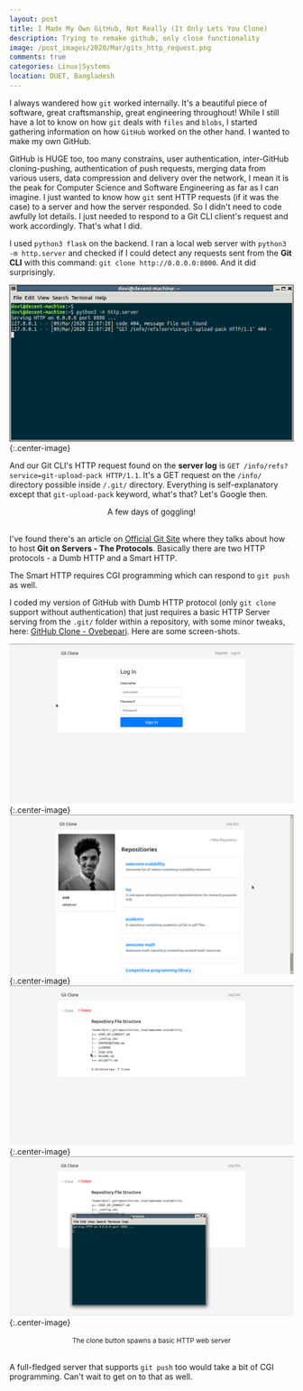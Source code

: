 ```yaml
---
layout: post
title: I Made My Own GitHub, Not Really (It Only Lets You Clone)
description: Trying to remake github, only close functionality
image: /post_images/2020/Mar/gits_http_request.png
comments: true
categories: Linux|Systems
location: DUET, Bangladesh
---
```


I always wandered how `git` worked internally. It's a beautiful piece of software, great craftsmanship, great engineering throughout! While I still have a lot to know on how `git` deals with `files` and `blobs`, I started gathering information on how `GitHub` worked on the other hand. I wanted to make my own GitHub.

GitHub is HUGE too, too many constrains, user authentication, inter-GitHub cloning-pushing, authentication of  push requests, merging data from various users, data compression and delivery over the network, I mean it is the peak for Computer Science and Software Engineering as far as I can imagine. I just wanted to know how `git` sent HTTP requests (if it was the case) to a server and how the server responded. So I didn't need to code awfully lot details. I just needed to respond to a Git CLI client's request and work accordingly. That's what I did. 

I used `python3 flask` on the backend. I ran a local web server with `python3 -m http.server` and checked if I could detect any requests sent from the **Git CLI** with this command: `git clone http://0.0.0.0:8000`. And it did surprisingly.

![Gits HTTP Request to the Server](/post_images/2020/Mar/gits_http_request.png){:.center-image}

And our Git CLI's HTTP request found on the **server log** is `GET /info/refs?service=git-upload-pack HTTP/1.1`. It's a GET request on the `/info/` directory possible inside `/.git/` directory. Everything is self-explanatory except that `git-upload-pack` keyword, what's that? Let's Google then.

<center>A few days of goggling!</center><br>

I've found there's an article on <a href="https://git-scm.com/book/en/v2/Git-on-the-Server-The-Protocols">Official Git Site</a> where they talks about how to host **Git on Servers -  The Protocols**. Basically there are two HTTP protocols - a Dumb HTTP and a Smart HTTP.

The Smart HTTP requires CGI programming which can respond to `git push` as well.

I coded my version of GitHub with Dumb HTTP protocol (only `git clone` support without authentication) that just requires a basic HTTP Server serving from the `.git/` folder within a repository, with some minor tweaks, here: <a href="https://github.com/ovebepari/Git_Clone">GitHub Clone - Ovebepari</a>. Here are some screen-shots.

![Githubclone login](/post_images/2020/Mar/gitclone_one.png){:.center-image} <br>
![Githubclone dashboard](/post_images/2020/Mar/gitclone_two.png){:.center-image} <br>
![Githubclone a repo](/post_images/2020/Mar/gitclone_three.png){:.center-image} <br>
![Githubclone cloningdd](/post_images/2020/Mar/gitclone_four.png){:.center-image}
<center> <small>The clone button spawns a basic HTTP web server</small> </center> <br>

A full-fledged server that supports `git push` too would take a bit of CGI programming. Can't wait to get on to that as well.